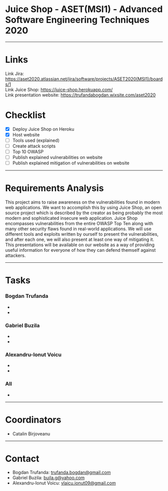 # Juice Shop - ASET(MSI1) - Advanced Software Engineering Techniques 2020

***
# Links
Link Jira: https://aset2020.atlassian.net/jira/software/projects/ASET2020(MSI1)/boards/1  
Link Juice Shop: https://juice-shop.herokuapp.com/  
Link presentation website: https://trufandabogdan.wixsite.com/aset2020

# Checklist
- [x] Deploy Juice Shop on Heroku
- [x] Host website
- [ ] Tools used (explained)
- [ ] Create attack scripts
- [ ] Top 10 OWASP
- [ ] Publish explained vulnerabilities on website
- [ ] Publish explained mitigation of vulnerabilities on website

***
# Requirements Analysis
This project aims to raise awareness on the vulnerabilities found in modern web applications. We want to accomplish this by using Juice Shop, an open source project which is described by the creator as being probably the most modern and sophisticated insecure web application. Juice Shop encompasses vulnerabilities from the entire OWASP Top Ten along with many other security flaws found in real-world applications.
We will use different tools and exploits written by ourself to present the vulnerabilities, and after each one, we will also present at least one way of mitigating it. This presentations will be available on our website as a way of providing useful information for everyone of how they can defend themself against attackers.
***
# Tasks
### Bogdan Trufanda
- 
- 

### Gabriel Buzila
- 
- 

### Alexandru-Ionut Voicu
- 
- 

### All
- 

***
# Coordinators
- Catalin Birjoveanu
***
# Contact
- Bogdan Trufanda: <trufanda.bogdan@gmail.com>
- Gabriel Buzila: <buila.g@yahoo.com>
- Alexandru-Ionut Voicu: <vlaicu.ionut09@gmail.com>
